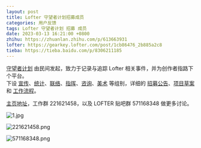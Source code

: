 ```yaml
---
layout: post
title: Lofter 守望者计划招募成员
categories: 用户反馈
tags: Lofter 守望者计划 招募 成员
date: 2023-03-13 16:21:00 +0800
zhihu: https://zhuanlan.zhihu.com/p/613663931
lofter: https://gearkey.lofter.com/post/1cb86476_2b885a2c8
tieba: https://tieba.baidu.com/p/8306211185
---
```


[守望者计划](https://tieba.baidu.com/p/8304817659) 由民间发起，致力于记录与追踪 Lofter 相关事件，并为创作者指路下个平台。  
下设 [宣传](https://lofshouwangzhegongchuangjihua.lofter.com/post/76e78c00_2b884ed5d)、[统计](https://lofshouwangzhegongchuangjihua.lofter.com/post/76e78c00_2b884bbd8)、[联络](https://lofshouwangzhegongchuangjihua.lofter.com/post/76e78c00_2b884e983)、[指挥](https://lofshouwangzhegongchuangjihua.lofter.com/post/76e78c00_2b884fc06)、[咨询](https://lofshouwangzhegongchuangjihua.lofter.com/post/76e78c00_2b8850b42)、[美术](https://lofshouwangzhegongchuangjihua.lofter.com/post/76e78c00_2b88515fd) 等组别，详细的 [招募公告](https://lofshouwangzhegongchuangjihua.lofter.com/post/76e78c00_2b87d57b4)、[项目草案](https://lofshouwangzhegongchuangjihua.lofter.com/post/76e78c00_2b87f25b5) 和 [工作流程](https://lofshouwangzhegongchuangjihua.lofter.com/post/76e78c00_2b884b009)。

[主页地址](https://lofshouwangzhegongchuangjihua.lofter.com/)，工作群 221621458，以及 LOFTER 贴吧群 571168348 做更多讨论。

![1.jpg](https://s2.loli.net/2023/03/13/jrRptxLzFMeQEXy.jpg)

![221621458.png](https://s2.loli.net/2023/03/13/bpnHBLQz56yCmdP.png)

![571168348.png](https://s2.loli.net/2023/03/13/botg8hKNmYkSfU5.png)